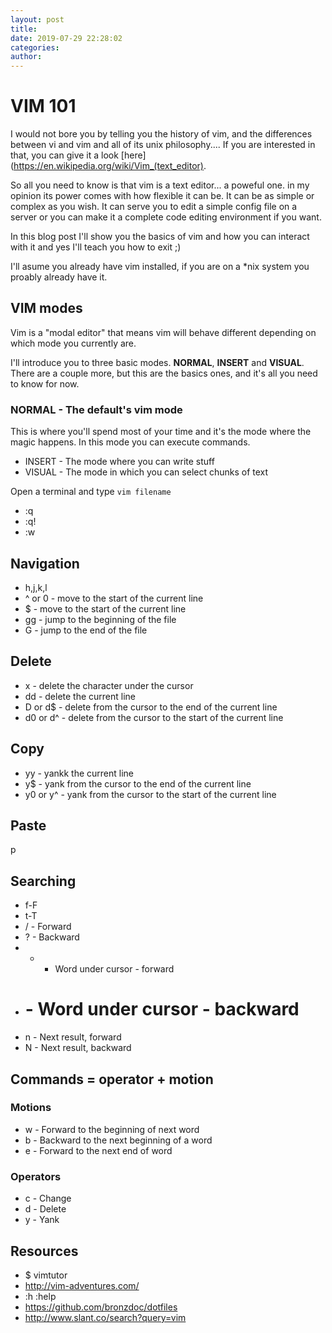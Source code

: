 ```yaml
---
layout: post
title:
date: 2019-07-29 22:28:02
categories:
author:
---
```


# VIM 101

I would not bore you by telling you the history of vim, and the differences between vi and vim and all of its unix philosophy....
If you are interested in that, you can give it a look [here](https://en.wikipedia.org/wiki/Vim_(text_editor).

So all you need to know is that vim is a text editor... a poweful one.  in my opinion its power comes with how flexible it can be. It can be as simple or complex as you wish. It can serve you to edit a simple config file on a server or you can make it a complete code editing environment if you want.

In this blog post I'll show you the basics of vim and how you can interact with it and yes I'll teach you how to exit ;)

I'll asume you already have vim installed, if you are on a \*nix system you proably already have it.

## VIM modes
Vim is a "modal editor" that means vim will behave different depending on which mode you currently are.

I'll introduce you to three basic modes. **NORMAL**, **INSERT** and **VISUAL**. There are a couple more, but this are the basics ones, and it's all you need to know for now.

### NORMAL - The default's vim mode

This is where you'll spend most of your time and it's the mode where the magic happens. In this mode you can execute commands.

 * INSERT - The mode where you can write stuff
 * VISUAL - The mode in which you can select chunks of text

Open a terminal and type `vim filename`
  * :q
  * :q!
  * :w

## Navigation
 * h,j,k,l
 * ^ or 0 - move to the start of the current line
 * $  - move to the start of the current line
 * gg - jump to the beginning of the file
 * G - jump to the end of the file

## Delete
 * x - delete the character under the cursor
 * dd - delete the current line
 * D or d$ - delete from the cursor to the end of the current line
 * d0 or d^ - delete from the cursor to the start of the current line

## Copy
 * yy - yankk the current line
 * y$ - yank from the cursor to the end of the current line
 * y0 or y^ - yank from the cursor to the start of the current line

## Paste
  p

## Searching
 * f-F
 * t-T
 * /  - Forward
 * ?  - Backward
 * *  - Word under cursor - forward
 * #  - Word under cursor - backward
 * n  - Next result, forward
 * N  - Next result, backward

## Commands = operator + motion
### Motions
  * w - Forward to the beginning of next word
  * b - Backward to the next beginning of a word
  * e - Forward to the next end of word

### Operators
  * c - Change
  * d - Delete
  * y - Yank

## Resources
  * $ vimtutor
  * http://vim-adventures.com/
  * :h :help
  * https://github.com/bronzdoc/dotfiles
  * http://www.slant.co/search?query=vim

